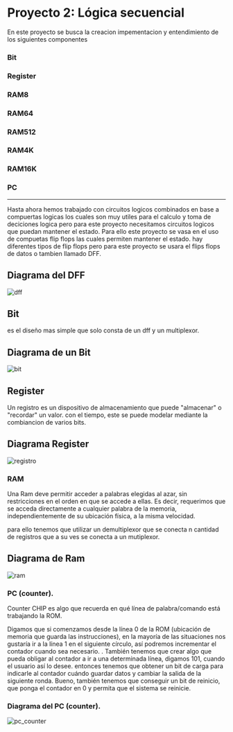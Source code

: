 # Proyecto 2: Lógica secuencial

En este proyecto se busca la creacion impementacion y entendimiento de los siguientes componentes

### Bit

### Register

### RAM8

### RAM64

### RAM512

### RAM4K

### RAM16K

### PC

---

Hasta ahora hemos trabajado con circuitos logicos combinados en base a compuertas logicas los cuales son muy utiles para el
calculo y toma de deciciones logica pero para este proyecto necesitamos circuitos logicos que puedan mantener el estado.
Para ello este proyecto se vasa en el uso de compuetas flip flops las cuales permiten mantener el estado.
hay diferentes tipos de flip flops pero para este proyecto se usara el flips flops de datos o tambien llamado DFF.

## Diagrama del DFF

<image src="/Imagenes/dff.png" alt="dff">

## Bit

es el diseño mas simple que solo consta de un dff y un multiplexor.

## Diagrama de un Bit

<image src="/Imagenes/bit.png" alt="bit">

## Register

Un registro es un dispositivo de almacenamiento que puede "almacenar" o "recordar" un valor.
con el tiempo, este se puede modelar mediante la combiancion de varios bits.

## Diagrama Register

<image src="/Imagenes/registro.png" alt="registro">

### RAM

Una Ram deve permitir acceder a palabras elegidas al azar, sin restricciones en el orden en que
se accede a ellas. Es decir, requerimos que se acceda directamente a cualquier palabra de la
memoria, independientemente de su ubicación física, a la misma velocidad.

para ello tenemos que utilizar un demultiplexor que se conecta n cantidad de registros que a su ves se conecta a un mutiplexor.

## Diagrama de Ram

<image src="/Imagenes/ram.png" alt="ram">

### PC (counter).

Counter CHIP es algo que recuerda en qué línea de palabra/comando está trabajando la ROM.

Digamos que si comenzamos desde la línea 0 de la ROM (ubicación de memoria que guarda las instrucciones), en la mayoría de las situaciones nos gustaría ir a la línea 1 en el siguiente círculo, así podremos incrementar el contador cuando sea necesario. . También tenemos que crear algo que pueda obligar al contador a ir a una determinada línea, digamos 101, cuando el usuario así lo desee. entonces tenemos que obtener un bit de carga para indicarle al contador cuándo guardar datos y cambiar la salida de la siguiente ronda. Bueno, también tenemos que conseguir un bit de reinicio, que ponga el contador en 0 y permita que el sistema se reinicie.

### Diagrama del PC (counter).

<image src="/Imagenes/pc.png" alt="pc_counter">
